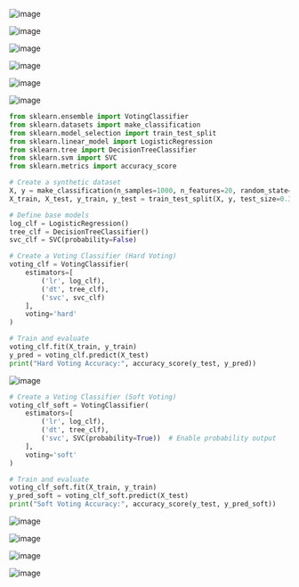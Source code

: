 ![image](https://github.com/user-attachments/assets/8a5b114a-9806-42e6-8004-1af65cb4b7d5)

![image](https://github.com/user-attachments/assets/37b56c5d-a96b-4fdd-90e7-e31773fd0c21)

![image](https://github.com/user-attachments/assets/a8c9fda4-8286-4147-a9e4-ddff07ca2cd2)

![image](https://github.com/user-attachments/assets/43659c78-edfa-4046-9f7c-38a240f3d69f)

![image](https://github.com/user-attachments/assets/418e8379-6e0e-462f-bf78-380d45c4f5ae)

![image](https://github.com/user-attachments/assets/f426b9e4-c564-4b24-8da8-8a94384eb128)

```python
from sklearn.ensemble import VotingClassifier
from sklearn.datasets import make_classification
from sklearn.model_selection import train_test_split
from sklearn.linear_model import LogisticRegression
from sklearn.tree import DecisionTreeClassifier
from sklearn.svm import SVC
from sklearn.metrics import accuracy_score

# Create a synthetic dataset
X, y = make_classification(n_samples=1000, n_features=20, random_state=42)
X_train, X_test, y_train, y_test = train_test_split(X, y, test_size=0.3, random_state=42)

# Define base models
log_clf = LogisticRegression()
tree_clf = DecisionTreeClassifier()
svc_clf = SVC(probability=False)

# Create a Voting Classifier (Hard Voting)
voting_clf = VotingClassifier(
    estimators=[
        ('lr', log_clf),
        ('dt', tree_clf),
        ('svc', svc_clf)
    ],
    voting='hard'
)

# Train and evaluate
voting_clf.fit(X_train, y_train)
y_pred = voting_clf.predict(X_test)
print("Hard Voting Accuracy:", accuracy_score(y_test, y_pred))
```

![image](https://github.com/user-attachments/assets/e40265a1-4d3c-4ef8-b098-dfc76469809a)

```python
# Create a Voting Classifier (Soft Voting)
voting_clf_soft = VotingClassifier(
    estimators=[
        ('lr', log_clf),
        ('dt', tree_clf),
        ('svc', SVC(probability=True))  # Enable probability output
    ],
    voting='soft'
)

# Train and evaluate
voting_clf_soft.fit(X_train, y_train)
y_pred_soft = voting_clf_soft.predict(X_test)
print("Soft Voting Accuracy:", accuracy_score(y_test, y_pred_soft))

```

![image](https://github.com/user-attachments/assets/f11f49ed-67f2-47b9-bee2-57c9bc8ff8fc)

![image](https://github.com/user-attachments/assets/4402e6d2-3937-408a-9077-6f767cfae963)

![image](https://github.com/user-attachments/assets/f171d04a-e13c-464e-b97a-f8f2f730ec39)

![image](https://github.com/user-attachments/assets/fdcfdc7b-c275-4de8-acd5-704eb1cc8da6)


